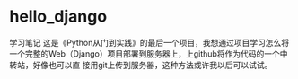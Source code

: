 # hello_django
学习笔记
这是《Python从门到实践》的最后一个项目，我想通过项目学习怎么将一个完整的Web（Django）项目部署到服务器上，上github将作为代码的一个中转站，好像也可以直
接用git上传到服务器，这种方法或许我以后可以试试。
